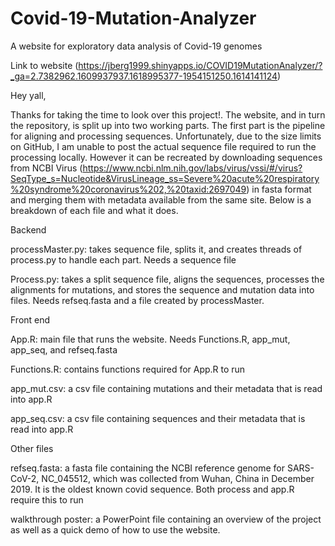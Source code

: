 # Covid-19-Mutation-Analyzer
A website for exploratory data analysis of Covid-19 genomes

Link to website (https://jberg1999.shinyapps.io/COVID19MutationAnalyzer/?_ga=2.7382962.1609937937.1618995377-1954151250.1614141124)

Hey yall,

Thanks for taking the time to look over this project!. The website, and in turn the repository, is split up into two working parts. 
The first part is the pipeline for aligning and processing sequences. Unfortunately, due to the size limits on GitHub, I am unable 
to post the actual sequence file required to run the processing locally. However it can be recreated by downloading sequences from 
NCBI Virus 
(https://www.ncbi.nlm.nih.gov/labs/virus/vssi/#/virus?SeqType_s=Nucleotide&VirusLineage_ss=Severe%20acute%20respiratory%20syndrome%20coronavirus%202,%20taxid:2697049)
in fasta format and merging them with metadata available from the same site. Below is a breakdown of each file and what it does.


Backend

processMaster.py: takes sequence file, splits it, and creates threads of process.py to handle each part. Needs a sequence file

Process.py: takes a split sequence file, aligns the sequences, processes the alignments for mutations, and stores the sequence 
and mutation data into files. Needs refseq.fasta and a file created by processMaster.


Front end

App.R: main file that runs the website. Needs Functions.R, app_mut, app_seq, and refseq.fasta

Functions.R: contains functions required for App.R to run

app_mut.csv: a csv file containing mutations and their metadata that is read into app.R

app_seq.csv: a csv file containing sequences and their metadata that is read into app.R


Other files

refseq.fasta: a fasta file containing the NCBI reference genome for SARS-CoV-2, NC_045512, which was collected from Wuhan, China 
in December 2019. It is the oldest known covid sequence. Both process and app.R require this to run

walkthrough poster: a PowerPoint file containing an overview of the project as well as a quick demo of how to use the website.
